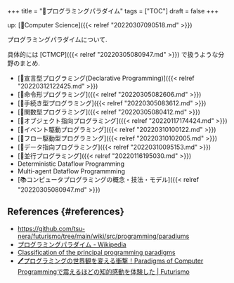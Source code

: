 +++
title = "📁プログラミングパラダイム"
tags = ["TOC"]
draft = false
+++

up: [📂Computer Science]({{< relref "20220307090518.md" >}})

プログラミングパラダイムについて.

具体的には [CTMCP]({{< relref "20220305080947.md" >}}) で扱うような分野のまとめ.

-   [📝宣言型プログラミング(Declarative Programming)]({{< relref "20220312122425.md" >}})
-   [📝命令形プログラミング]({{< relref "20220305082606.md" >}})
-   [📝手続き型プログラミング]({{< relref "20220305083612.md" >}})
-   [📝関数型プログラミング]({{< relref "20220305080412.md" >}})
-   [📝オブジェクト指向プログラミング]({{< relref "20220117174424.md" >}})
-   [📝イベント駆動プログラミング]({{< relref "20220310100122.md" >}})
-   [📝フロー駆動型プログラミング]({{< relref "20220310102005.md" >}})
-   [📝データ指向プログラミング]({{< relref "20220310095153.md" >}})
-   [📝並行プログラミング]({{< relref "20220116195030.md" >}})
-   Deterministic Dataflow Programming
-   Multi-agent Dataflow Programmming
-   [📚コンピュータプログラミングの概念・技法・モデル]({{< relref "20220305080947.md" >}})


## References {#references}

-   <https://github.com/tsu-nera/futurismo/tree/main/wiki/src/programming/paradiums>
-   [プログラミングパラダイム - Wikipedia](http://ja.wikipedia.org/wiki/%E3%83%97%E3%83%AD%E3%82%B0%E3%83%A9%E3%83%9F%E3%83%B3%E3%82%B0%E3%83%91%E3%83%A9%E3%83%80%E3%82%A4%E3%83%A0)
-   [Classification of the principal programming paradigms](http://www.info.ucl.ac.be/~pvr/paradigms.html)
-   [🖊プログラミングの世界観を変える衝撃！Paradigms of Computer Programmingで震えるほどの知的感動を体験した | Futurismo](https://futurismo.biz/archives/2427/)
